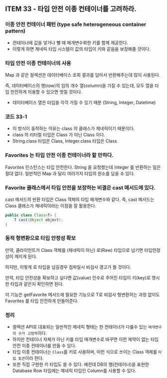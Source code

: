 ## ITEM 33 - 타입 안전 이종 컨테이너를 고려하라.

### 이종 안전 컨테이너 패턴 (type safe heterogeneous container pattern)
- 컨테이너에 값을 넣거나 뺄 때 매개변수화한 키를 함께 제공한다.
- 이렇게 하면 제네릭 타입 시스템이 값의 타입이 키와 같음을 보장해줄 것이다.

### 타입 안전 이종 컨테이너의 사용
Map 과 같은 컬렉션은 데이터베이스 조회 결과를 담아서 반환해주는데 많이 사용된다. 

즉, 데이터베이스의 행(row)의 임의 개수 열(column)을 가질 수 있는데, 모두 열을 타입 안전하게 이용할 수 있으면 멋질 것이다.

* 데이터베이스 열은 타입을 각각 가질 수 있기 때문 (String, Integer, Datetime)

### 코드 33-1
- 이 방식이 동작하는 이유는 class 의 클래스가 제네릭이기 때문이다.
- class 의 리터럴 타입은 Class 가 아닌 Class<T> 이다.
- String.class 타입은 Class<String>, Integer.class 타입은 Class<Integer>

### Favorites 는 타입 안전 이종 컨테이너라 할 만하다.
Favorites 인스턴스는 타입 안전한다. String 을 요청했는데 Integer 를 반환하는 일은 절대 없다. 일반적인 Map 과 달리 여러가지 타입의 원소를 담을 수 있다.

### Favorite 클래스에서 타입 안전을 보장하는 비결은 cast 메서드에 있다.
cast 메서드의 반환 타입은 Class 객체의 타입 매개변수와 같다. 즉, cast 메서드는 Class 클래스가 제네릭이라는 이점을 잘 활용한다.

```java
public class Class<T> {
    T cast(Object object);
}
```

### 동적 형변환으로 타입 안정성 확보
만약, 클라이언트가 Class 객체를 (제네릭이 아닌) 로(Raw) 타입으로 넘기면 타입안정성이 깨지게 된다.

하지만, 이렇게 로 타입을 넘길경우 컴파일시 비검사 경고가 뜰 것이다.

만약, 타입 안전성을 확보하고 싶다면 값(value) 인수로 주어진 타입이 키(key)로 명시한 타입과 같은지 확인하면 된다.

이 기능은 getFavorite 메서드에 필요한 기능으로 T로 비검사 형변환하는 과정 없이도 Favorites 를 타입 안전하게 만들어준다.

### 정리
- 컬렉션 API로 대표되는 일반적인 제네릭 형태는 한 컨테이너가 다룰수 있는 `매개변수의 수가 고정적`이다.
- 하지만 컨테이너 자체가 아닌 키를 타입 매개변수로 바꾸면 이런 제약이 없는 타입 안전 이종 컨테이너를 만들 수 있다.
- 타입 이종 컨테이너는 `Class`를 키로 사용하며, 이런 식으로 쓰이는 Class 객체를 `타입 토큰`이라 한다.
- 또한 직접 구현한 키 타입도 쓸 수 있다. 예컨데 DB의 행(컨테이너)을 표현한 Database Row 타입에는 제네릭 타입인 Column<T>를 사용할 수 있다.